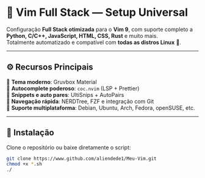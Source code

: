 # 🧠 Vim Full Stack — Setup Universal

Configuração **Full Stack otimizada** para o **Vim 9**, com suporte completo a **Python, C/C++, JavaScript, HTML, CSS, Rust** e muito mais.  
Totalmente automatizado e compatível com **todas as distros Linux** 🐧.

---

## ⚙️ Recursos Principais

🔹 **Tema moderno**: Gruvbox Material  
🔹 **Autocomplete poderoso**: `coc.nvim` (LSP + Prettier)  
🔹 **Snippets e auto pares**: UltiSnips + AutoPairs  
🔹 **Navegação rápida**: NERDTree, FZF e integração com Git  
🔹 **Suporte multiplataforma**: Debian, Ubuntu, Arch, Fedora, openSUSE, etc.

---

## 🚀 Instalação

Clone o repositório ou baixe diretamente o script:

```bash
git clone https://www.github.com/aliendede1/Meu-Vim.git
chmod +x *.sh
./
